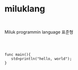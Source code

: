 <h1>miluklang</h1>
<br>
<p>Miluk programmin language 표준형</p>
<br>
<pre>
<code>
func main(){
   std>println("hello, world");
}
</code>
</pre>
